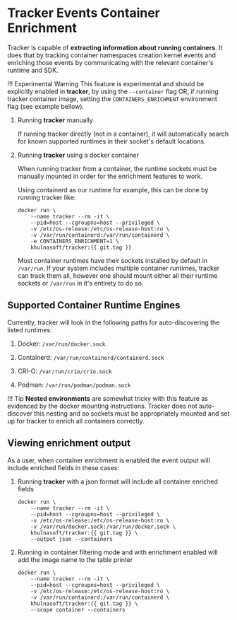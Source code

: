 # Tracker Events Container Enrichment

Tracker is capable of **extracting information about running containers**. It
does that by tracking container namespaces creation kernel events and enriching
those events by communicating with the relevant container's runtime and SDK.

!!! Experimental Warning
    This feature is experimental and should be explicitly enabled in
    **tracker**, by using the `--container` flag OR, if running tracker
    container image, setting the `CONTAINERS_ENRICHMENT` environment flag (see
    example bellow).

1. Running **tracker** manually

    If running tracker directly (not in a container), it will automatically
    search for known supported runtimes in their socket's default locations.

2. Running **tracker** using a docker container

    When running tracker from a container, the runtime sockets must be manually
    mounted in order for the enrichment features to work.

    Using containerd as our runtime for example, this can be done by running
    tracker like:
    
    ```console
    docker run \
        --name tracker --rm -it \
        --pid=host --cgroupns=host --privileged \
        -v /etc/os-release:/etc/os-release-host:ro \
        -v /var/run/containerd:/var/run/containerd \
        -e CONTAINERS_ENRICHMENT=1 \
        khulnasoft/tracker:{{ git.tag }}
    ```

    Most container runtimes have their sockets installed by default in
    `/var/run`. If your system includes multiple container runtimes, tracker can
    track them all, however one should mount either all their runtime sockets
    or `/var/run` in it's entirety to do so.

## Supported Container Runtime Engines

Currently, tracker will look in the following paths for auto-discovering the listed runtimes:

1. Docker:     `/var/run/docker.sock`

2. Containerd: `/var/run/containerd/containerd.sock`

3. CRI-O:      `/var/run/crio/crio.sock`

4. Podman:     `/var/run/podman/podman.sock`

!!! Tip
    **Nested environments** are somewhat tricky with this feature as evidenced
    by the docker mounting instructions. Tracker does not auto-discover this
    nesting and so sockets must be appropriately mounted and set up for tracker
    to enrich all containers correctly.

## Viewing enrichment output

As a user, when container enrichment is enabled the event output will include enriched fields in these cases:

1. Running **tracker** with a json format will include all container enriched fields

    ```console
    docker run \
        --name tracker --rm -it \
        --pid=host --cgroupns=host --privileged \
        -v /etc/os-release:/etc/os-release-host:ro \
        -v /var/run/docker.sock:/var/run/docker.sock \
        khulnasoft/tracker:{{ git.tag }} \
        --output json --containers
    ```

2. Running in container filtering mode and with enrichment enabled will add the image name to the table printer

    ```console
    docker run \
        --name tracker --rm -it \
        --pid=host --cgroupns=host --privileged \
        -v /etc/os-release:/etc/os-release-host:ro \
        -v /var/run/containerd:/var/run/containerd \
        khulnasoft/tracker:{{ git.tag }} \
        --scope container --containers
    ```

